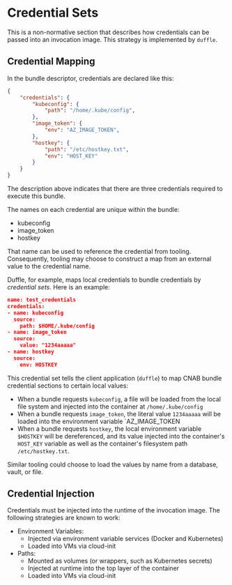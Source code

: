 # Credential Sets

This is a non-normative section that describes how credentials can be passed into an invocation image. This strategy is implemented by `duffle`.

## Credential Mapping

In the bundle descriptor, credentials are declared like this:

```json
{
    "credentials": {
        "kubeconfig": {
            "path": "/home/.kube/config",
        },
        "image_token": {
            "env": "AZ_IMAGE_TOKEN",
        },
        "hostkey": {
            "path": "/etc/hostkey.txt",
            "env": "HOST_KEY"
        }
    }
}
```

The description above indicates that there are three credentials required to execute this bundle.

The names on each credential are unique within the bundle:

- kubeconfig
- image_token
- hostkey

That name can be used to reference the credential from tooling. Consequently, tooling may choose to construct a map from an external value to the credential name.

Duffle, for example, maps local credentials to bundle credentials by _credential sets_. Here is an example:

```json
name: test_credentials
credentials:
- name: kubeconfig
  source:
    path: $HOME/.kube/config
- name: image_token
  source:
    value: "1234aaaaa"
- name: hostkey
  source:
    env: HOSTKEY
```

This credential set tells the client application (`duffle`) to map CNAB bundle credential sections to certain local values:

- When a bundle requests `kubeconfig`, a file will be loaded from the local file system and injected into the container at `/home/.kube/config`
- When a bundle requests `image_token`, the literal value `1234aaaaa` will be loaded into the environment variable `AZ_IMAGE_TOKEN
- When a bundle requests `hostkey`, the local environment variable `$HOSTKEY` will be dereferenced, and its value injected into the container's `HOST_KEY` variable as well as the container's filesystem path `/etc/hostkey.txt`.

Similar tooling could choose to load the values by name from a database, vault, or file.

## Credential Injection

Credentials must be injected into the runtime of the invocation image. The following strategies are known to work:

- Environment Variables:
    - Injected via environment variable services (Docker and Kubernetes)
    - Loaded into VMs via cloud-init
- Paths:
    - Mounted as volumes (or wrappers, such as Kubernetes secrets)
    - Injected at runtime into the top layer of the container
    - Loaded into VMs via cloud-init